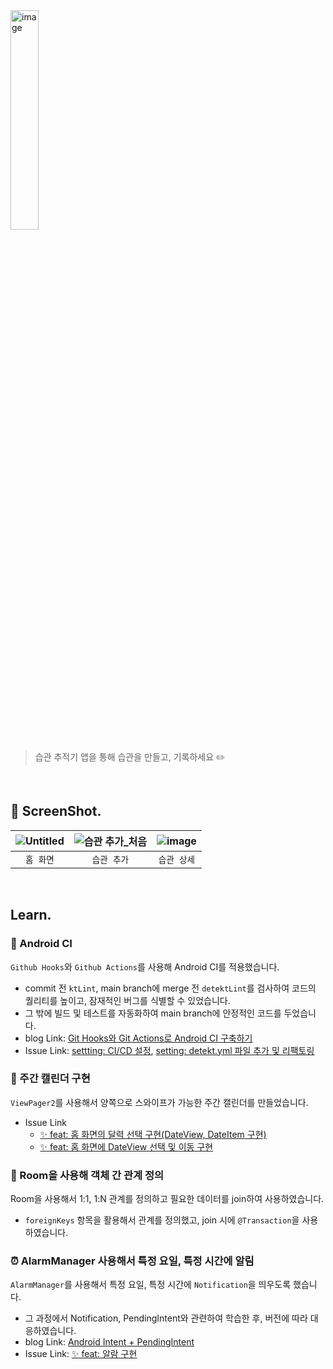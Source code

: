 <img title="" src="https://github.com/tnwlsgk1002/habit-tracker-app/assets/76458724/0abacc29-4c42-4a9e-896b-b9b6018c3107" alt="image" data-align="center" width="30%" height="30%">

> 습관 추적기 앱을 통해 습관을 만들고, 기록하세요 ✏️

</br>

## 📱 ScreenShot.

| ![Untitled](https://github.com/tnwlsgk1002/habit-tracker-app/assets/76458724/8e6774e8-6477-4b50-bc16-31944bcf9ae1) | ![습관 추가_처음](https://github.com/tnwlsgk1002/habit-tracker-app/assets/76458724/332a9eea-2c40-4b50-90cd-fadc3b679b19) | ![image](https://github.com/tnwlsgk1002/habit-tracker-app/assets/76458724/da701da3-cbe6-474b-89e1-0d06d731ff09) |
|:------------------------------------------------------------------------------------------------------------------:|:------------------------------------------------------------------------------------------------------------------:|:---------------------------------------------------------------------------------------------------------------:|
| `홈 화면`                                                                                                             | `습관 추가`                                                                                                            | `습관 상세`                                                                                                         |

</br>

## Learn.

### 🦾 Android CI

`Github Hooks`와 `Github Actions`를 사용해 Android CI를 적용했습니다.

* commit 전 `ktLint`, main branch에 merge 전 `detektLint`를 검사하여 코드의 퀄리티를 높이고, 잠재적인 버그를 식별할 수 있었습니다.
* 그 밖에 빌드 및 테스트를 자동화하여 main branch에 안정적인 코드를 두었습니다.
* blog Link: [Git Hooks와 Git Actions로 Android CI 구축하기](https://sjevie.tistory.com/entry/%EC%A0%81%EC%9A%A9%EA%B8%B0-Git-Hooks%EA%B3%BC-Git-Actions%EB%A1%9C-Android-CI-%EA%B5%AC%EC%B6%95%ED%95%98%EA%B8%B0)
* Issue Link: [settting: CI/CD 설정](https://github.com/tnwlsgk1002/habit-tracker-app/issues/5), [setting: detekt.yml 파일 추가 및 리팩토링](https://github.com/tnwlsgk1002/habit-tracker-app/issues/40)

### 📆 주간 캘린더 구현

`ViewPager2`를 사용해서 양쪽으로 스와이프가 가능한 주간 캘린더를 만들었습니다.
* Issue Link
  * [✨ feat: 홈 화면의 달력 선택 구현(DateView, DateItem 구현)](https://github.com/tnwlsgk1002/habit-tracker-app/issues/9)
  * [✨ feat: 홈 화면에 DateView 선택 및 이동 구현](https://github.com/tnwlsgk1002/habit-tracker-app/issues/32)

### 🦾 Room을 사용해 객체 간 관계 정의

Room을 사용해서 1:1, 1:N 관계를 정의하고 필요한 데이터를 join하여 사용하였습니다.
* `foreignKeys` 항목을 활용해서 관계를 정의했고, join 시에 `@Transaction`을 사용하였습니다.

### ⏰ AlarmManager 사용해서 특정 요일, 특정 시간에 알림

`AlarmManager`를 사용해서 특정 요일, 특정 시간에 `Notification`을 띄우도록 했습니다.
* 그 과정에서 Notification, PendingIntent와 관련하여 학습한 후, 버전에 따라 대응하였습니다.
* blog Link: [Android Intent + PendingIntent](https://sjevie.tistory.com/entry/TIL%EA%B0%9C%EB%85%90-Android-Notification-PendingIntent)
* Issue Link: [✨ feat: 알람 구현](https://github.com/tnwlsgk1002/habit-tracker-app/issues/44)
